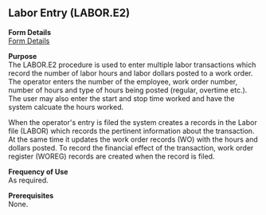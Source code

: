 ##  Labor Entry (LABOR.E2)

<PageHeader />

**Form Details**  
[ Form Details ](LABOR-E2-1/README.md)   

**Purpose**  
The LABOR.E2 procedure is used to enter multiple labor transactions which
record the number of labor hours and labor dollars posted to a work order. The
operator enters the number of the employee, work order number, number of hours
and type of hours being posted (regular, overtime etc.). The user may also
enter the start and stop time worked and have the system calcuate the hours
worked.  
  
When the operator's entry is filed the system creates a records in the Labor
file (LABOR) which records the pertinent information about the transaction. At
the same time it updates the work order records (WO) with the hours and
dollars posted. To record the financial effect of the transaction, work order
register (WOREG) records are created when the record is filed.

**Frequency of Use**  
As required.

**Prerequisites**  
None.

<badge text= "Version 8.10.57" vertical="middle" />

<PageFooter />